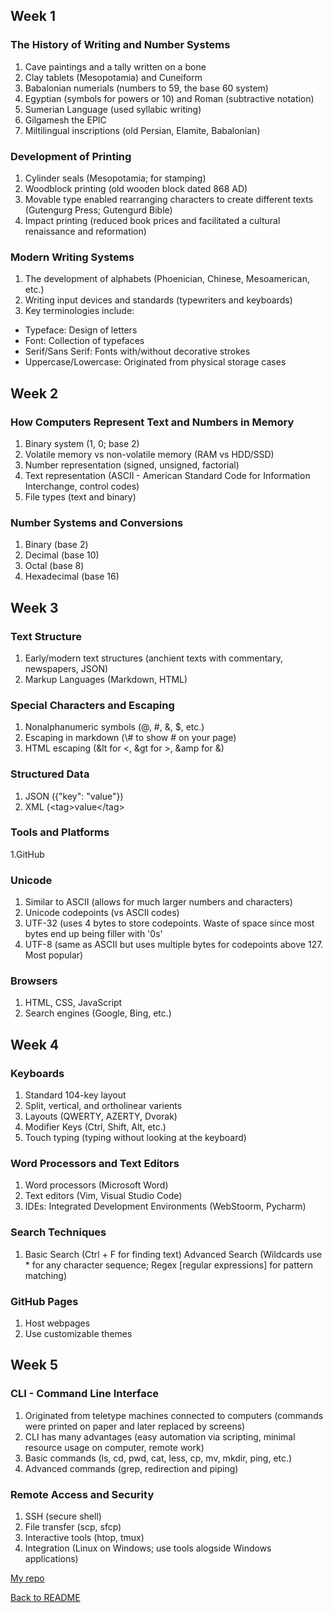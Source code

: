 ## Week 1

### The History of Writing and Number Systems 
1. Cave paintings and a tally written on a bone
2. Clay tablets (Mesopotamia) and Cuneiform
3. Babalonian numerials (numbers to 59, the base 60 system)
4. Egyptian (symbols for powers or 10) and Roman (subtractive notation)
5. Sumerian Language (used syllabic writing)
6. Gilgamesh the EPIC
7. Miltilingual inscriptions (old Persian, Elamite, Babalonian)

### Development of Printing
1. Cylinder seals (Mesopotamia; for stamping)
2. Woodblock printing (old wooden block dated 868 AD)
3. Movable type enabled rearranging characters to create different texts (Gutengurg Press; Gutengurd Bible)
4. Impact printing (reduced book prices and facilitated a cultural renaissance and reformation)

### Modern Writing Systems
1. The development of alphabets (Phoenician, Chinese, Mesoamerican, etc.)
2. Writing input devices and standards (typewriters and keyboards)
3. Key terminologies include:
- Typeface: Design of letters
- Font: Collection of typefaces
- Serif/Sans Serif: Fonts with/without decorative strokes
- Uppercase/Lowercase: Originated from physical storage cases


## Week 2

### How Computers Represent Text and Numbers in Memory
1. Binary system (1, 0; base 2)
2. Volatile memory vs non-volatile memory (RAM vs HDD/SSD)
3. Number representation (signed, unsigned, factorial)
4. Text representation (ASCII - American Standard Code for Information Interchange, control codes)
5. File types (text and binary)

### Number Systems and Conversions
1. Binary (base 2)
2. Decimal (base 10)
3. Octal (base 8)
4. Hexadecimal (base 16)


## Week 3

### Text Structure
1. Early/modern text structures (anchient texts with commentary, newspapers, JSON)
2. Markup Languages (Markdown, HTML)

### Special Characters and Escaping
1. Nonalphanumeric symbols (@, #, &, $, etc.)
2. Escaping in markdown (\\# to show # on your page)
3. HTML escaping (&lt for <, &gt for >, &amp for &)

### Structured Data
1. JSON ({"key": "value"})
2. XML (\<tag>value\</tag>

### Tools and Platforms
1.GitHub

### Unicode
1. Similar to ASCII (allows for much larger numbers and characters)
2. Unicode codepoints (vs ASCII codes)
3. UTF-32 (uses 4 bytes to store codepoints. Waste of space since most bytes end up being filler with '0s'
4. UTF-8 (same as ASCII but uses multiple bytes for codepoints above 127. Most popular)

### Browsers
1. HTML, CSS, JavaScript
2. Search engines (Google, Bing, etc.)


## Week 4 

### Keyboards
1. Standard 104-key layout
2. Split, vertical, and ortholinear varients
3. Layouts (QWERTY, AZERTY, Dvorak)
4. Modifier Keys (Ctrl, Shift, Alt, etc.)
5. Touch typing (typing without looking at the keyboard)

### Word Processors and Text Editors
1. Word processors (Microsoft Word)
2. Text editors (Vim, Visual Studio Code)
3. IDEs: Integrated Development Environments (WebStoorm, Pycharm)

### Search Techniques
1. Basic Search (Ctrl + F for finding text)
Advanced Search (Wildcards use * for any character sequence; Regex [regular expressions] for pattern matching)

### GitHub Pages
1. Host webpages
2. Use customizable themes


## Week 5

### CLI - Command Line Interface
1. Originated from teletype machines connected to computers (commands were printed on paper and later replaced by screens)
2. CLI has many advantages (easy automation via scripting, minimal resource usage on computer, remote work)
3. Basic commands (ls, cd, pwd, cat, less, cp, mv, mkdir, ping, etc.)
4. Advanced commands (grep, redirection and piping)

### Remote Access and Security
1. SSH (secure shell)
2. File transfer (scp, sfcp)
3. Interactive tools (htop, tmux)
4. Integration (Linux on Windows; use tools alogside Windows applications)

[My repo](https://github.com/pmealbaykin85/p_links)

[Back to README](README.md)
